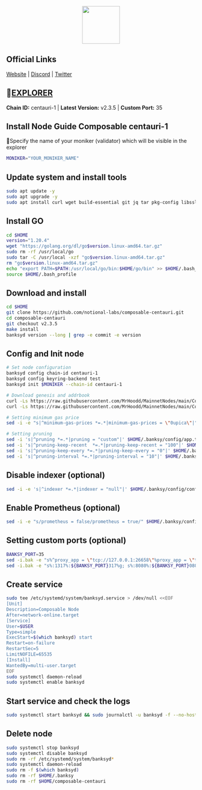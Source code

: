 <p align="center">
  <img width="100" height="100" src=https://github.com/MrHoodd/TestnetNodes/assets/105497450/ab0fb624-942f-4c0f-b436-832376007d49 
</p>

## Official Links

[Website](https://www.composable.finance/) | [Discord](https://discord.gg/composable) | [Twitter](https://twitter.com/ComposableFin)

## :satellite:[EXPLORER](https://explorer.moonbridge.team/composable-mainnet)

**Chain ID:** centauri-1 | **Latest Version:** v2.3.5 | **Custom Port:** 35

## Install Node Guide Composable centauri-1

:red_circle:Specify the name of your moniker (validator) which will be visible in the explorer

```bash
MONIKER="YOUR_MONIKER_NAME"
```

## Update system and install tools 

```bash
sudo apt update -y
sudo apt upgrade -y
sudo apt install curl wget build-essential git jq tar pkg-config libssl-dev liblz4-tool ncdu bashtop -y
```

## Install GO

```bash
cd $HOME
version="1.20.4"
wget "https://golang.org/dl/go$version.linux-amd64.tar.gz"
sudo rm -rf /usr/local/go
sudo tar -C /usr/local -xzf "go$version.linux-amd64.tar.gz"
rm "go$version.linux-amd64.tar.gz"
echo "export PATH=$PATH:/usr/local/go/bin:$HOME/go/bin" >> $HOME/.bash_profile
source $HOME/.bash_profile
```

## Download and install

```bash
cd $HOME
git clone https://github.com/notional-labs/composable-centauri.git
cd composable-centauri
git checkout v2.3.5
make install
banksyd version --long | grep -e commit -e version
```

## Config and Init node

```bash
# Set node configuration
banksyd config chain-id centauri-1
banksyd config keyring-backend test
banksyd init $MONIKER --chain-id centauri-1

# Download genesis and addrbook
curl -Ls https://raw.githubusercontent.com/MrHoodd/MainnetNodes/main/Composable/genesis.json > $HOME/.banksy/config/genesis.json
curl -Ls https://raw.githubusercontent.com/MrHoodd/MainnetNodes/main/Composable/addrbook.json > $HOME/.banksy/config/addrbook.json

# Setting minimum gas price
sed -i -e "s|^minimum-gas-prices *=.*|minimum-gas-prices = \"0upica\"|" $HOME/.banksy/config/app.toml

# Setting pruning
sed -i 's|^pruning *=.*|pruning = "custom"|' $HOME/.banksy/config/app.toml
sed -i 's|^pruning-keep-recent  *=.*|pruning-keep-recent = "100"|' $HOME/.banksy/config/app.toml
sed -i 's|^pruning-keep-every *=.*|pruning-keep-every = "0"|' $HOME/.banksy/config/app.toml
sed -i 's|^pruning-interval *=.*|pruning-interval = "10"|' $HOME/.banksy/config/app.toml
```

## Disable indexer (optional)
```bash
sed -i -e 's|^indexer *=.*|indexer = "null"|' $HOME/.banksy/config/config.toml
```

## Enable Prometheus (optional)
```bash
sed -i -e "s/prometheus = false/prometheus = true/" $HOME/.banksy/config/config.toml
```

## Setting custom ports (optional)
```bash
BANKSY_PORT=35
sed -i.bak -e "s%^proxy_app = \"tcp://127.0.0.1:26658\"%proxy_app = \"tcp://127.0.0.1:${BANKSY_PORT}658\"%; s%^laddr = \"tcp://127.0.0.1:26657\"%laddr = \"tcp://0.0.0.0:${BANKSY_PORT}657\"%; s%^pprof_laddr = \"localhost:6060\"%pprof_laddr = \"localhost:${BANKSY_PORT}060\"%; s%^laddr = \"tcp://0.0.0.0:26656\"%laddr = \"tcp://0.0.0.0:${BANKSY_PORT}656\"%; s%^external_address = \"\"%external_address = \"$(wget -qO- eth0.me):${BANKSY_PORT}656\"%; s%^prometheus_listen_addr = \":26660\"%prometheus_listen_addr = \":${BANKSY_PORT}660\"%" $HOME/.banksy/config/config.toml
sed -i.bak -e "s%:1317%:${BANKSY_PORT}317%g; s%:8080%:${BANKSY_PORT}080%g; s%:9090%:${BANKSY_PORT}090%g; s%:9091%:${BANKSY_PORT}091%g; s%:8545%:${BANKSY_PORT}545%g; s%:8546%:${BANKSY_PORT}546%g; s%:6065%:${BANKSY_PORT}065%g" $HOME/.banksy/config/app.toml
```

## Create service

```bash
sudo tee /etc/systemd/system/banksyd.service > /dev/null <<EOF
[Unit]
Description=Composable Node
After=network-online.target
[Service]
User=$USER
Type=simple
ExecStart=$(which banksyd) start
Restart=on-failure
RestartSec=5
LimitNOFILE=65535
[Install]
WantedBy=multi-user.target
EOF
sudo systemctl daemon-reload
sudo systemctl enable banksyd
```

## Start service and check the logs

```bash
sudo systemctl start banksyd && sudo journalctl -u banksyd -f --no-hostname -o cat
```

## Delete node
```bash
sudo systemctl stop banksyd
sudo systemctl disable banksyd
sudo rm -rf /etc/systemd/system/banksyd*
sudo systemctl daemon-reload
sudo rm -f $(which banksyd) 
sudo rm -rf $HOME/.banksy 
sudo rm -rf $HOME/composable-centauri
```
